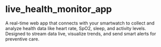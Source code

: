 # live_health_monitor_app
A real-time web app that connects with your smartwatch to collect and analyze health data like heart rate, SpO2, sleep, and activity levels. Designed to stream data live, visualize trends, and send smart alerts for preventive care.
